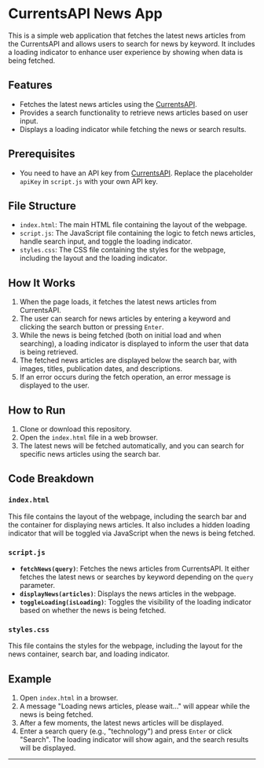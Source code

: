 # CurrentsAPI News App

This is a simple web application that fetches the latest news articles from the CurrentsAPI and allows users to search for news by keyword. It includes a loading indicator to enhance user experience by showing when data is being fetched.

## Features

- Fetches the latest news articles using the [CurrentsAPI](https://currentsapi.services/en/docs/).
- Provides a search functionality to retrieve news articles based on user input.
- Displays a loading indicator while fetching the news or search results.

## Prerequisites

- You need to have an API key from [CurrentsAPI](https://currentsapi.services/en/docs/). Replace the placeholder `apiKey` in `script.js` with your own API key.

## File Structure

- `index.html`: The main HTML file containing the layout of the webpage.
- `script.js`: The JavaScript file containing the logic to fetch news articles, handle search input, and toggle the loading indicator.
- `styles.css`: The CSS file containing the styles for the webpage, including the layout and the loading indicator.

## How It Works

1. When the page loads, it fetches the latest news articles from CurrentsAPI.
2. The user can search for news articles by entering a keyword and clicking the search button or pressing `Enter`.
3. While the news is being fetched (both on initial load and when searching), a loading indicator is displayed to inform the user that data is being retrieved.
4. The fetched news articles are displayed below the search bar, with images, titles, publication dates, and descriptions.
5. If an error occurs during the fetch operation, an error message is displayed to the user.

## How to Run

1. Clone or download this repository.
2. Open the `index.html` file in a web browser.
3. The latest news will be fetched automatically, and you can search for specific news articles using the search bar.

## Code Breakdown

### `index.html`

This file contains the layout of the webpage, including the search bar and the container for displaying news articles. It also includes a hidden loading indicator that will be toggled via JavaScript when the news is being fetched.

### `script.js`

- **`fetchNews(query)`**: Fetches the news articles from CurrentsAPI. It either fetches the latest news or searches by keyword depending on the `query` parameter.
- **`displayNews(articles)`**: Displays the news articles in the webpage.
- **`toggleLoading(isLoading)`**: Toggles the visibility of the loading indicator based on whether the news is being fetched.
  
### `styles.css`

This file contains the styles for the webpage, including the layout for the news container, search bar, and loading indicator.

## Example

1. Open `index.html` in a browser.
2. A message "Loading news articles, please wait..." will appear while the news is being fetched.
3. After a few moments, the latest news articles will be displayed.
4. Enter a search query (e.g., "technology") and press `Enter` or click "Search". The loading indicator will show again, and the search results will be displayed.

---
